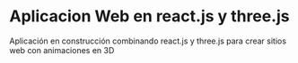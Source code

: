 # Aplicacion Web en react.js y three.js

Aplicación en construcción combinando react.js y three.js para crear sitios web con animaciones en 3D 
